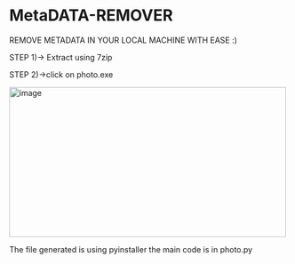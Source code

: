 # MetaDATA-REMOVER
REMOVE METADATA IN YOUR LOCAL MACHINE WITH EASE :)


STEP 1)-> Extract using 7zip



STEP 2)->click on photo.exe


<img width="498" height="270" alt="image" src="https://github.com/user-attachments/assets/3140a652-b2f8-4959-bd75-71bca3ba4f04" />


The file generated is using pyinstaller the main code is in photo.py 
